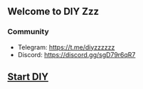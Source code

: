 ## Welcome to DIY Zzz

### Community

* Telegram: https://t.me/diyzzzzzz
* Discord: https://discord.gg/sgD79r6qR7

## [Start DIY](https://github.com/diyzzzz/diy)
